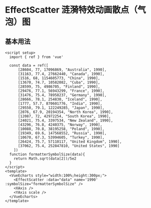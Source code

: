# EffectScatter 涟漪特效动画散点（气泡）图

<script setup>
  import { ref } from 'vue'

  const data = ref([
      [28604, 77, 17096869, "Australia", 1990],
      [31163, 77.4, 27662440, "Canada", 1990],
      [1516, 68, 1154605773, "China", 1990],
      [13670, 74.7, 10582082, "Cuba", 1990],
      [28599, 75, 4986705, "Finland", 1990],
      [29476, 77.1, 56943299, "France", 1990],
      [31476, 75.4, 78958237, "Germany", 1990],
      [28666, 78.1, 254830, "Iceland", 1990],
      [1777, 57.7, 870601776, "India", 1990],
      [29550, 79.1, 122249285, "Japan", 1990],
      [2076, 67.9, 20194354, "North Korea", 1990],
      [12087, 72, 42972254, "South Korea", 1990],
      [24021, 75.4, 3397534, "New Zealand", 1990],
      [43296, 76.8, 4240375, "Norway", 1990],
      [10088, 70.8, 38195258, "Poland", 1990],
      [19349, 69.6, 147568552, "Russia", 1990],
      [10670, 67.3, 53994605, "Turkey", 1990],
      [26424, 75.7, 57110117, "United Kingdom", 1990],
      [37062, 75.4, 252847810, "United States", 1990]
    ])
  
  function formatterSymbolSize(data){
    return Math.sqrt(data[2])/5e2
  }
</script>

## 基本用法

```vue
<script setup>
  import { ref } from 'vue'

  const data = ref([
      [28604, 77, 17096869, "Australia", 1990],
      [31163, 77.4, 27662440, "Canada", 1990],
      [1516, 68, 1154605773, "China", 1990],
      [13670, 74.7, 10582082, "Cuba", 1990],
      [28599, 75, 4986705, "Finland", 1990],
      [29476, 77.1, 56943299, "France", 1990],
      [31476, 75.4, 78958237, "Germany", 1990],
      [28666, 78.1, 254830, "Iceland", 1990],
      [1777, 57.7, 870601776, "India", 1990],
      [29550, 79.1, 122249285, "Japan", 1990],
      [2076, 67.9, 20194354, "North Korea", 1990],
      [12087, 72, 42972254, "South Korea", 1990],
      [24021, 75.4, 3397534, "New Zealand", 1990],
      [43296, 76.8, 4240375, "Norway", 1990],
      [10088, 70.8, 38195258, "Poland", 1990],
      [19349, 69.6, 147568552, "Russia", 1990],
      [10670, 67.3, 53994605, "Turkey", 1990],
      [26424, 75.7, 57110117, "United Kingdom", 1990],
      [37062, 75.4, 252847810, "United States", 1990]
    ])
  function formatterSymbolSize(data){
    return Math.sqrt(data[2])/5e2
  }
</script>
<template>
  <VueEcharts style="width:100%;height:300px;">
    <EffectScatter :data="data" name='1990' :symbolSize="formatterSymbolSize" />
    <XAxis />
    <YAxis scale />
  </VueEcharts>
</template>

```

<VueEcharts style="width:100%;height:300px;">
    <EffectScatter :data="data" name='1990' :symbolSize="formatterSymbolSize" />
    <XAxis />
    <YAxis scale />
</VueEcharts>

